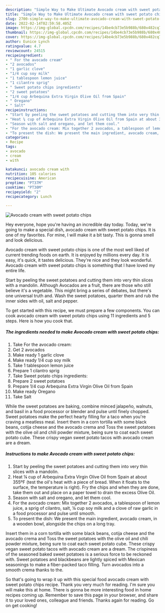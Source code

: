 ```yaml
---
description: "Simple Way to Make Ultimate Avocado cream with sweet potato chips"
title: "Simple Way to Make Ultimate Avocado cream with sweet potato chips"
slug: 2700-simple-way-to-make-ultimate-avocado-cream-with-sweet-potato-chips
date: 2022-02-14T02:59:58.405Z
image: https://img-global.cpcdn.com/recipes/14be4cb73e5b988b/680x482cq70/avocado-cream-with-sweet-potato-chips-recipe-main-photo.jpg
thumbnail: https://img-global.cpcdn.com/recipes/14be4cb73e5b988b/680x482cq70/avocado-cream-with-sweet-potato-chips-recipe-main-photo.jpg
cover: https://img-global.cpcdn.com/recipes/14be4cb73e5b988b/680x482cq70/avocado-cream-with-sweet-potato-chips-recipe-main-photo.jpg
author: Eunice Lynch
ratingvalue: 4.7
reviewcount: 24515
recipeingredient:
- " For the avocado cream"
- "2 avocados"
- "1 garlic clove"
- "1/4 cup soy milk"
- "1 tablespoon lemon juice"
- "1 cilantro sprig"
- " Sweet potato chips ingredients"
- "2 sweet potatoes"
- "1/4 cup Arbequina Extra Virgin Olive Oil from Spain"
- " Oregano"
- " Salt"
recipeinstructions:
- "Start by peeling the sweet potatoes and cutting them into very thin slices with a mandolin."
- "Heat ¼ cup of Arbequina Extra Virgin Olive Oil from Spain at about 355ºF (test the oil&#39;s heat with a piece of bread. When it floats to the surface, the temperature is right). Fry the chips and when they are done, take them out and place on a paper towel to drain the excess Olive Oil."
- "Season with salt and oregano, and let them cool."
- "For the avocado cream: Mix together 2 avocados, a tablespoon of lemon juice, a sprig of cilantro, salt, ¼ cup soy milk and a clove of raw garlic in a food processor and pulse until smooth."
- "To present the dish: We present the main ingredient, avocado cream, in a wooden bowl, alongside the chips on a long tray."
categories:
- Recipe
tags:
- avocado
- cream
- with

katakunci: avocado cream with 
nutrition: 105 calories
recipecuisine: American
preptime: "PT37M"
cooktime: "PT30M"
recipeyield: "2"
recipecategory: Lunch

---
```



![Avocado cream with sweet potato chips](https://img-global.cpcdn.com/recipes/14be4cb73e5b988b/680x482cq70/avocado-cream-with-sweet-potato-chips-recipe-main-photo.jpg)

Hey everyone, hope you're having an incredible day today. Today, we're going to make a special dish, avocado cream with sweet potato chips. It is one of my favorites. For mine, I will make it a bit tasty. This is gonna smell and look delicious.

Avocado cream with sweet potato chips is one of the most well liked of current trending foods on earth. It is enjoyed by millions every day. It is easy, it's quick, it tastes delicious. They're nice and they look wonderful. Avocado cream with sweet potato chips is something that I have loved my entire life.

Start by peeling the sweet potatoes and cutting them into very thin slices with a mandolin. Although Avocados are a fruit, there are those who still believe it&#39;s a vegetable. This might bring a series of debates, but there&#39;s one universal truth and. Wash the sweet potatoes, quarter them and rub the inner sides with oil, salt and pepper.


To get started with this recipe, we must prepare a few components. You can cook avocado cream with sweet potato chips using 11 ingredients and 5 steps. Here is how you cook that.

<!--inarticleads1-->

##### The ingredients needed to make Avocado cream with sweet potato chips:

1. Take  For the avocado cream:
1. Get 2 avocados
1. Make ready 1 garlic clove
1. Make ready 1/4 cup soy milk
1. Take 1 tablespoon lemon juice
1. Prepare 1 cilantro sprig
1. Take  Sweet potato chips ingredients:
1. Prepare 2 sweet potatoes
1. Prepare 1/4 cup Arbequina Extra Virgin Olive Oil from Spain
1. Make ready  Oregano
1. Take  Salt


While the sweet potatoes are baking, combine minced jalapeño, walnuts, and basil in a food processor or blender and pulse until finely chopped. Sweet potatoes make the perfect hearty filling for a taco when you&#39;re craving a meatless meal. Insert them in a corn tortilla with some black beans, cotija cheese and the avocado crema and Toss the sweet potatoes with the olive oil and chili powder mixture, being sure to coat each sweet potato cube. These crispy vegan sweet potato tacos with avocado cream are a dream. 

<!--inarticleads2-->

##### Instructions to make Avocado cream with sweet potato chips:

1. Start by peeling the sweet potatoes and cutting them into very thin slices with a mandolin.
1. Heat ¼ cup of Arbequina Extra Virgin Olive Oil from Spain at about 355ºF (test the oil&#39;s heat with a piece of bread. When it floats to the surface, the temperature is right). Fry the chips and when they are done, take them out and place on a paper towel to drain the excess Olive Oil.
1. Season with salt and oregano, and let them cool.
1. For the avocado cream: Mix together 2 avocados, a tablespoon of lemon juice, a sprig of cilantro, salt, ¼ cup soy milk and a clove of raw garlic in a food processor and pulse until smooth.
1. To present the dish: We present the main ingredient, avocado cream, in a wooden bowl, alongside the chips on a long tray.


Insert them in a corn tortilla with some black beans, cotija cheese and the avocado crema and Toss the sweet potatoes with the olive oil and chili powder mixture, being sure to coat each sweet potato cube. These crispy vegan sweet potato tacos with avocado cream are a dream. The crispiness of the seasoned baked sweet potatoes is a serious force to be reckoned with. Sweet potatoes and blackbeans are lightly spiced with Mexican seasonings to make a fiber-packed taco filling. Turn avocados into a smooth crema thanks to the. 

So that's going to wrap it up with this special food avocado cream with sweet potato chips recipe. Thank you very much for reading. I'm sure you will make this at home. There is gonna be more interesting food in home recipes coming up. Remember to save this page in your browser, and share it to your loved ones, colleague and friends. Thanks again for reading. Go on get cooking!
